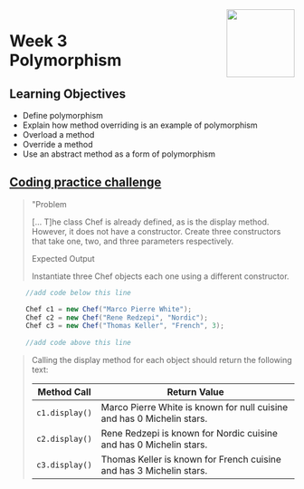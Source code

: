 <a href="../">
  <img src="/img/Object_Oriented_Java_Inheritance_and_Encapsulation_logo.avif" width="120" align="right">
</a>

# Week 3 <br> Polymorphism

## Learning Objectives
- Define polymorphism
- Explain how method overriding is an example of polymorphism
- Overload a method
- Override a method
- Use an abstract method as a form of polymorphism

## [Coding practice challenge](./LabChallenge.java)

>"Problem
>
>\[... T\]he class Chef is already defined, as is the display method. However, it does not have a constructor. Create three constructors that take one, two, and three parameters respectively.
>
>Expected Output
>
>Instantiate three Chef objects each one using a different constructor.
```java
    //add code below this line

    Chef c1 = new Chef("Marco Pierre White");
    Chef c2 = new Chef("Rene Redzepi", "Nordic");
    Chef c3 = new Chef("Thomas Keller", "French", 3);
    
    //add code above this line
```
> Calling the display method for each object should return the following text:
> 
>| Method Call    | Return Value                                                           | 
>|----------------|------------------------------------------------------------------------|
>| `c1.display()` | Marco Pierre White is known for null cuisine and has 0 Michelin stars. | 
>| `c2.display()` | Rene Redzepi is known for Nordic cuisine and has 0 Michelin stars.     | 
>| `c3.display()` | Thomas Keller is known for French cuisine and has 3 Michelin stars.    |





